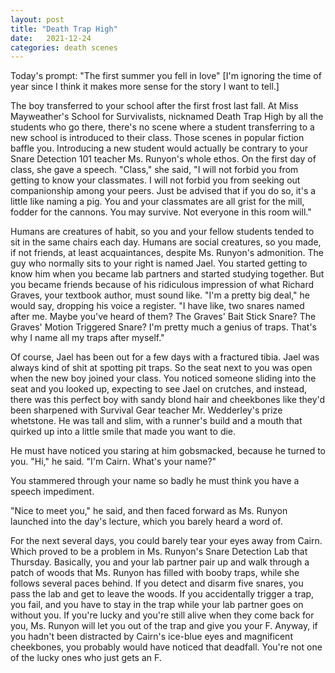 ```yaml
---
layout: post
title: "Death Trap High"
date:   2021-12-24
categories: death scenes
---
```

Today's prompt: "The first summer you fell in love" [I'm ignoring the time of year since I think it makes more sense for the story I want to tell.]

The boy transferred to your school after the first frost last fall. At Miss Mayweather's School for Survivalists, nicknamed Death Trap High by all the students who go there, there's no scene where a student transferring to a new school is introduced to their class. Those scenes in popular fiction baffle you. Introducing a new student would actually be contrary to your Snare Detection 101 teacher Ms. Runyon's whole ethos. On the first day of class, she gave a speech. "Class," she said, "I will not forbid you from getting to know your classmates. I will not forbid you from seeking out companionship among your peers. Just be advised that if you do so, it's a little like naming a pig. You and your classmates are all grist for the mill, fodder for the cannons. You may survive. Not everyone in this room will."

Humans are creatures of habit, so you and your fellow students tended to sit in the same chairs each day. Humans are social creatures, so you made, if not friends, at least acquaintances, despite Ms. Runyon's admonition. The guy who normally sits to your right is named Jael. You started getting to know him when you became lab partners and started studying together. But you became friends because of his ridiculous impression of what Richard Graves, your textbook author, must sound like. "I'm a pretty big deal," he would say, dropping his voice a register. "I have like, two snares named after me. Maybe you've heard of them? The Graves' Bait Stick Snare? The Graves' Motion Triggered Snare? I'm pretty much a genius of traps. That's why I name all my traps after myself."

Of course, Jael has been out for a few days with a fractured tibia. Jael was always kind of shit at spotting pit traps. So the seat next to you was open when the new boy joined your class. You noticed someone sliding into the seat and you looked up, expecting to see Jael on crutches, and instead, there was this perfect boy with sandy blond hair and cheekbones like they'd been sharpened with Survival Gear teacher Mr. Wedderley's prize whetstone. He was tall and slim, with a runner's build and a mouth that quirked up into a little smile that made you want to die. 

He must have noticed you staring at him gobsmacked, because he turned to you. "Hi," he said. "I'm Cairn. What's your name?"

You stammered through your name so badly he must think you have a speech impediment.

"Nice to meet you," he said, and then faced forward as Ms. Runyon launched into the day's lecture, which you barely heard a word of.

For the next several days, you could barely tear your eyes away from Cairn. Which proved to be a problem in Ms. Runyon's Snare Detection Lab that Thursday. Basically, you and your lab partner pair up and walk through a patch of woods that Ms. Runyon has filled with booby traps, while she follows several paces behind. If you detect and disarm five snares, you pass the lab and get to leave the woods. If you accidentally trigger a trap, you fail, and you have to stay in the trap while your lab partner goes on without you. If you're lucky and you're still alive when they come back for you, Ms. Runyon will let you out of the trap and give you your F. Anyway, if you hadn't been distracted by Cairn's ice-blue eyes and magnificent cheekbones, you probably would have noticed that deadfall. You're not one of the lucky ones who just gets an F.
